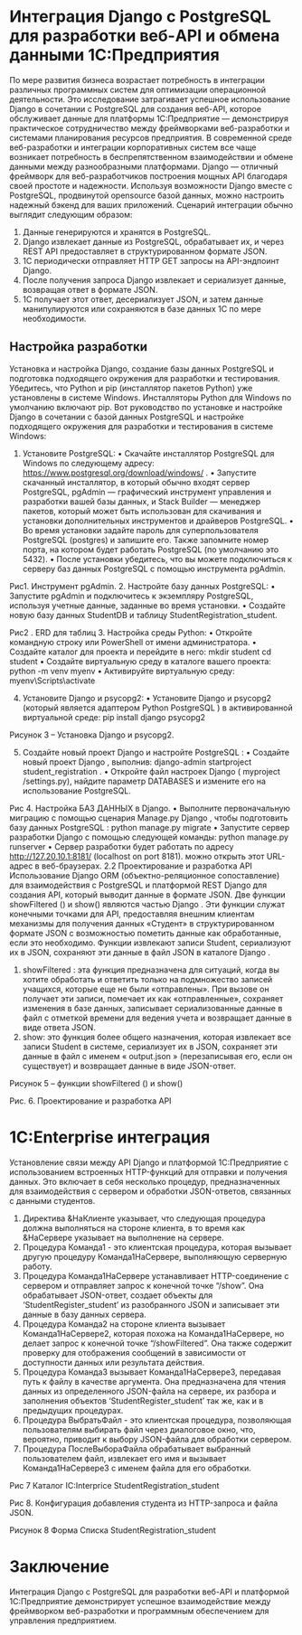 # Интеграция Django с PostgreSQL для разработки веб-API и обмена данными 1С:Предприятия
По мере развития бизнеса возрастает потребность в интеграции различных программных систем для оптимизации операционной деятельности. Это исследование затрагивает успешное использование Django в сочетании с PostgreSQL для создания веб-API, которое обслуживает данные для платформы 1C:Предприятие — демонстрируя практическое сотрудничество между фреймворками веб-разработки и системами планирования ресурсов предприятия.
В современной среде веб-разработки и интеграции корпоративных систем все чаще возникает потребность в беспрепятственном взаимодействии и обмене данными между разнообразными платформами. Django — отличный фреймворк для веб-разработчиков построения мощных API благодаря своей простоте и надежности. Используя возможности Django вместе с PostgreSQL, продвинутой opensource базой данных, можно настроить надежный бэкенд для ваших приложений.
Сценарий интеграции обычно выглядит следующим образом:
1.	Данные генерируются и хранятся в PostgreSQL.
2.	Django извлекает данные из PostgreSQL, обрабатывает их, и через REST API предоставляет в структурированном формате JSON.
3.	1C периодически отправляет HTTP GET запросы на API-эндпоинт Django.
4.	После получения запроса Django извлекает и сериализует данные, возвращая ответ в формате JSON.
5.	1C получает этот ответ, десериализует JSON, и затем данные манипулируются или сохраняются в базе данных 1C по мере необходимости.




## Настройка разработки
Установка и настройка Django, создание базы данных PostgreSQL и подготовка подходящего окружения для разработки и тестирования. Убедитесь, что Python и pip (инсталлятор пакетов Python) уже установлены в системе Windows. Инсталляторы Python для Windows по умолчанию включают pip. Вот руководство по установке и настройке Django в сочетании с базой данных PostgreSQL и настройке подходящего окружения для разработки и тестирования в системе Windows:
1. Установите PostgreSQL:
•	Скачайте инсталлятор PostgreSQL для Windows по следующему адресу: https://www.postgresql.org/download/windows/ .
•	Запустите скачанный инсталлятор, в который обычно входят сервер PostgreSQL, pgAdmin — графический инструмент управления и разработки вашей базы данных, и Stack Builder — менеджер пакетов, который может быть использован для скачивания и установки дополнительных инструментов и драйверов PostgreSQL.
•	Во время установки задайте пароль для суперпользователя PostgreSQL (postgres) и запишите его. Также запомните номер порта, на котором будет работать PostgreSQL (по умолчанию это 5432).
•	После установки убедитесь, что вы можете подключиться к серверу баз данных PostgreSQL с помощью инструмента pgAdmin.
 
Рис1. Инструмент pgAdmin.
2. Настройте базу данных PostgreSQL:
•	Запустите pgAdmin и подключитесь к экземпляру PostgreSQL, используя учетные данные, заданные во время установки.
•	Создайте новую базу данных StudentDB и таблицу StudentRegistration_student.

 

Рис2 . ERD для таблиц
3. Настройка среды Python:
•	Откройте командную строку или PowerShell от имени администратора.
•	Создайте каталог для проекта и перейдите в него:
mkdir student
cd student
•	Создайте виртуальную среду в каталоге вашего проекта:
python -m venv myenv
•	Активируйте виртуальную среду:
myenv\Scripts\activate

4. Установите Django и psycopg2:
•	Установите Django и psycopg2 (который является адаптером Python PostgreSQL ) в активированной виртуальной среде:
pip install django psycopg2
 
Рисунок 3 – Установка Django и psycopg2.

5. Создайте новый проект Django и настройте PostgreSQL :
•	Создайте новый проект Django , выполнив:
django-admin startproject student_registration .
•	Откройте файл настроек Django ( myproject /settings.py), найдите параметр DATABASES и измените его на использование PostgreSQL.
 
Рис 4. Настройка БАЗ ДАННЫХ в Django.
•	Выполните первоначальную миграцию с помощью сценария Manage.py Django , чтобы подготовить базу данных PostgreSQL :
python manage.py migrate
•	Запустите сервер разработки Django с помощью следующей команды:
python manage.py runserver
•	Сервер разработки будет работать по адресу  http://127.20.10.1:8181/ (localhost on port 8181). можно открыть этот URL-адрес в веб-браузерах.
2.2 Проектирование и разработка API
Использование Django ORM (объектно-реляционное сопоставление) для взаимодействия с PostgreSQL и платформой REST Django для создания API, который выводит данные в формате JSON.
Две функции showFiltered () и show() являются частью Django . Эти функции служат конечными точками для API, предоставляя внешним клиентам механизмы для получения данных «Студент» в структурированном формате JSON с возможностью пометить данные как обработанные, если это необходимо. Функции извлекают записи Student, сериализуют их в JSON, сохраняют эти данные в файл JSON в каталоге Django .
1.	showFiltered : эта функция предназначена для ситуаций, когда вы хотите обработать и ответить только на подмножество записей учащихся, которые еще не были «отправлены». При вызове он получает эти записи, помечает их как «отправленные», сохраняет изменения в базе данных, записывает сериализованные данные в файл с отметкой времени для ведения учета и возвращает данные в виде ответа JSON.
2.	show: это функция более общего назначения, которая извлекает все записи Student в системе, сериализует их в JSON, сохраняет эти данные в файл с именем « output.json » (перезаписывая его, если он существует) и возвращает данные в виде JSON-ответ.
 
Рисунок 5 – функции showFiltered () и show()

 
Рис. 6. Проектирование и разработка API
# 1C:Enterprise интеграция
Установление связи между API Django и платформой 1C:Предприятие с использованием встроенных HTTP-функций для отправки и получения данных.
Это включает в себя несколько процедур, предназначенных для взаимодействия с сервером и обработки JSON-ответов, связанных с данными студентов.
1.	Директива &НаКлиенте указывает, что следующая процедура должна выполняться на стороне клиента, в то время как &НаСервере указывает на выполнение на сервере.
2.	Процедура Команда1 - это клиентская процедура, которая вызывает другую процедуру Команда1НаСервере, выполняющую серверную работу.
3.	Процедура Команда1НаСервере устанавливает HTTP-соединение с сервером и отправляет запрос к конечной точке “/show”. Она обрабатывает JSON-ответ, создает объекты для ‘StudentRegister_student’ из разобранного JSON и записывает эти данные в базу данных сервера.
4.	Процедура Команда2 на стороне клиента вызывает Команда1НаСервере2, которая похожа на Команда1НаСервере, но делает запрос к конечной точке “/showFiltered”. Она также содержит проверку для отображения сообщений в зависимости от доступности данных или результата действия.
5.	Процедура Команда3 вызывает Команда1НаСервере3, передавая путь к файлу в качестве аргумента. Она предназначена для чтения данных из определенного JSON-файла на сервере, их разбора и заполнения объектов ‘StudentRegister_student’ так же, как и в предыдущих процедурах.
6.	Процедура ВыбратьФайл - это клиентская процедура, позволяющая пользователям выбирать файл через диалоговое окно, что, вероятно, приводит к выбору JSON-файла для обработки сервером.
7.	Процедура ПослеВыбораФайла обрабатывает выбранный пользователем файл, извлекает его имя и вызывает Команда1НаСервере3 с именем файла для его обработки.

 
Рис 7 Каталог IC:Interprice StudentRegistration_student
 
Рис 8. Конфигурация добавления студента из HTTP-запроса и файла JSON.

 
Рисунок 8 Форма Списка StudentRegistration_student




# Заключение
Интеграция Django с PostgreSQL для разработки веб-API и платформой 1C:Предприятие демонстрирует успешное взаимодействие между фреймворком веб-разработки и программным обеспечением для управления предприятием.
